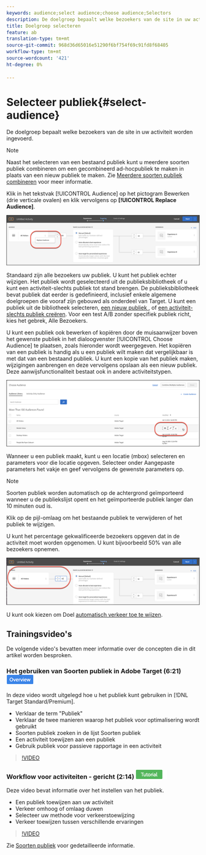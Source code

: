 ```yaml
---
keywords: audience;select audience;choose audience;Selectors
description: De doelgroep bepaalt welke bezoekers van de site in uw activiteit worden ingevoerd.
title: Doelgroep selecteren
feature: ab
translation-type: tm+mt
source-git-commit: 968d36d65016e51290f6bf754f69c91fd8f68405
workflow-type: tm+mt
source-wordcount: '421'
ht-degree: 0%

---
```



# Selecteer publiek{#select-audience}

De doelgroep bepaalt welke bezoekers van de site in uw activiteit worden ingevoerd.

>[!NOTE]
>
>Naast het selecteren van een bestaand publiek kunt u meerdere soorten publiek combineren om een gecombineerd ad-hocpubliek te maken in plaats van een nieuw publiek te maken. Zie [Meerdere soorten publiek combineren](/help/c-target/combining-multiple-audiences.md#concept_A7386F1EA4394BD2AB72399C225981E5) voor meer informatie.

Klik in het tekstvak [!UICONTROL Audience] op het pictogram Bewerken (drie verticale ovalen) en klik vervolgens op **[!UICONTROL Replace Audience]**.

![Publiek vervangen, optie](/help/c-activities/t-test-ab/t-test-create-ab/assets/replace-audience.png)

Standaard zijn alle bezoekers uw publiek. U kunt het publiek echter wijzigen. Het publiek wordt geselecteerd uit de publieksbibliotheek of u kunt een activiteit-slechts publiek tot stand brengen. De publieksbibliotheek bevat publiek dat eerder is gedefinieerd, inclusief enkele algemene doelgroepen die vooraf zijn gebouwd als onderdeel van Target. U kunt een publiek uit de bibliotheek selecteren, [een nieuw publiek ](/help/c-target/c-audiences/create-audience.md#task_1D507519D3AD4390B507F188BD294DC1), of [een activiteit-slechts publiek creëren](/help/c-target/creating-activity-only-audience.md#concept_A6BADCF530ED4AE1852E677FEBE68483). Voor een test A/B zonder specifiek publiek richt, kies het gebrek, Alle Bezoekers.

U kunt een publiek ook bewerken of kopiëren door de muisaanwijzer boven het gewenste publiek in het dialoogvenster [!UICONTROL Choose Audience] te plaatsen, zoals hieronder wordt weergegeven. Het kopiëren van een publiek is handig als u een publiek wilt maken dat vergelijkbaar is met dat van een bestaand publiek. U kunt een kopie van het publiek maken, wijzigingen aanbrengen en deze vervolgens opslaan als een nieuw publiek. Deze aanwijsfunctionaliteit bestaat ook in andere activiteitstypen.

![Publiek aanwijzen](/help/c-activities/t-test-ab/t-test-create-ab/assets/audience_picker_hover-new.png)

Wanneer u een publiek maakt, kunt u een locatie (mbox) selecteren en parameters voor die locatie opgeven. Selecteer onder Aangepaste parameters het vakje en geef vervolgens de gewenste parameters op.

>[!NOTE]
>
>Soorten publiek worden automatisch op de achtergrond geïmporteerd wanneer u de publiekslijst opent en het geïmporteerde publiek langer dan 10 minuten oud is.

Klik op de pijl-omlaag om het bestaande publiek te verwijderen of het publiek te wijzigen.

U kunt het percentage gekwalificeerde bezoekers opgeven dat in de activiteit moet worden opgenomen. U kunt bijvoorbeeld 50% van alle bezoekers opnemen.

![Percentage publiek](/help/c-activities/t-test-ab/t-test-create-ab/assets/audperc-new.png)

U kunt ook kiezen om Doel [automatisch verkeer toe te wijzen](/help/c-activities/automated-traffic-allocation/automated-traffic-allocation.md#concept_A1407678796B4C569E94CBA8A9F7F5D4).

## Trainingsvideo&#39;s

De volgende video&#39;s bevatten meer informatie over de concepten die in dit artikel worden besproken.

### Het gebruiken van Soorten publiek in Adobe Target (6:21) ![Overzichtsbadge](/help/assets/overview.png)

In deze video wordt uitgelegd hoe u het publiek kunt gebruiken in [!DNL Target Standard/Premium].

* Verklaar de term &quot;Publiek&quot;
* Verklaar de twee manieren waarop het publiek voor optimalisering wordt gebruikt
* Soorten publiek zoeken in de lijst Soorten publiek
* Een activiteit toewijzen aan een publiek
* Gebruik publiek voor passieve rapportage in een activiteit

>[!VIDEO](https://video.tv.adobe.com/v/17398)

### Workflow voor activiteiten - gericht (2:14) ![Zelfstudie-badge](/help/assets/tutorial.png)

Deze video bevat informatie over het instellen van het publiek.

* Een publiek toewijzen aan uw activiteit
* Verkeer omhoog of omlaag duwen
* Selecteer uw methode voor verkeerstoewijzing
* Verkeer toewijzen tussen verschillende ervaringen

>[!VIDEO](https://video.tv.adobe.com/v/17385)

Zie [Soorten publiek](/help/c-target/c-audiences/audiences.md#concept_65BE870D290E412D8BBF557EEA67C271) voor gedetailleerde informatie.
